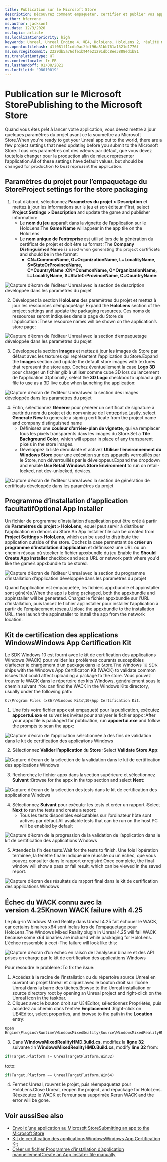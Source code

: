 ```yaml
---
title: Publication sur le Microsoft Store
description: Découvrez comment empaqueter, certifier et publier vos applications de réalité mixte Unreal sur le Microsoft Store.
author: hferrone
ms.author: jacksonf
ms.date: 12/3/2020
ms.topic: article
ms.localizationpriority: high
keywords: Unreal, Unreal Engine 4, UE4, HoloLens, HoloLens 2, réalité mixte, développement, documentation, guides, fonctionnalités, casque de réalité mixte, casque de réalité mixte Windows, casque de réalité virtuelle, publication, distribution, Microsoft Store
ms.openlocfilehash: 41f081f11cdb9ac2fdf96a81bb761a1321d1776f
ms.sourcegitcommit: 2329db5a76dfe1b844e21291dbc8ee3888ed1b81
ms.translationtype: HT
ms.contentlocale: fr-FR
ms.lasthandoff: 01/08/2021
ms.locfileid: "98010019"
---
```

# <a name="publishing-to-the-microsoft-store"></a><span data-ttu-id="9e80e-104">Publication sur le Microsoft Store</span><span class="sxs-lookup"><span data-stu-id="9e80e-104">Publishing to the Microsoft Store</span></span>

<span data-ttu-id="9e80e-105">Quand vous êtes prêt à lancer votre application, vous devez mettre à jour quelques paramètres du projet avant de la soumettre au Microsoft Store.</span><span class="sxs-lookup"><span data-stu-id="9e80e-105">When you're ready to get your Unreal app out to the world, there are a few project settings that need updating before you submit to the Microsoft Store.</span></span> <span data-ttu-id="9e80e-106">Tous ces paramètres ont des valeurs par défaut, que vous devez toutefois changer pour la production afin de mieux représenter l’application.</span><span class="sxs-lookup"><span data-stu-id="9e80e-106">All of these settings have default values, but should be changed for production to best represent the application.</span></span>

## <a name="project-settings-for-the-store-packaging"></a><span data-ttu-id="9e80e-107">Paramètres du projet pour l’empaquetage du Store</span><span class="sxs-lookup"><span data-stu-id="9e80e-107">Project settings for the store packaging</span></span>

1. <span data-ttu-id="9e80e-108">Tout d’abord, sélectionnez **Paramètres du projet > Description** et mettez à jour les informations sur le jeu et son éditeur :</span><span class="sxs-lookup"><span data-stu-id="9e80e-108">First, select **Project Settings > Description** and update the game and publisher information:</span></span> 
    * <span data-ttu-id="9e80e-109">Le **nom du jeu** apparaît dans la vignette de l’application sur le HoloLens.</span><span class="sxs-lookup"><span data-stu-id="9e80e-109">The **Game Name** will appear in the app tile on the HoloLens</span></span>
    * <span data-ttu-id="9e80e-110">Le **nom unique de l’entreprise**  est utilisé lors de la génération du certificat de projet et doit être au format :</span><span class="sxs-lookup"><span data-stu-id="9e80e-110">The **Company Distinguished Name** is used when generating the project certificate and should be in the format:</span></span> 
        * <span data-ttu-id="9e80e-111">**CN=CommonName, O=OrganizationName, L=LocalityName, S=StateOrProvinceName, C=CountryName** :</span><span class="sxs-lookup"><span data-stu-id="9e80e-111">**CN=CommonName, O=OrganizationName, L=LocalityName, S=StateOrProvinceName, C=CountryName**:</span></span>

![Capture d’écran de l’éditeur Unreal avec la section de description développée dans les paramètres du projet](images/unreal-publishing-img-01.png)

2. <span data-ttu-id="9e80e-113">Développez la section **HoloLens** des paramètres du projet et mettez à jour les ressources d’empaquetage.</span><span class="sxs-lookup"><span data-stu-id="9e80e-113">Expand the **HoloLens** section of the project settings and update the packaging resources.</span></span>  <span data-ttu-id="9e80e-114">Ces noms de ressources seront indiquées dans la page du Store de l’application :</span><span class="sxs-lookup"><span data-stu-id="9e80e-114">These resource names will be shown on the application’s store page:</span></span>

![Capture d’écran de l’éditeur Unreal avec la section d’empaquetage développée dans les paramètres du projet](images/unreal-publishing-img-02.png)

3. <span data-ttu-id="9e80e-116">Développez la section **Images** et mettez à jour les images du Store par défaut avec les textures qui représentent l’application du Store.</span><span class="sxs-lookup"><span data-stu-id="9e80e-116">Expand the **Images** section and update the default store images with textures that represent the store app.</span></span>  <span data-ttu-id="9e80e-117">Cochez éventuellement la case **Logo 3D** pour charger un fichier glb à utiliser comme cube 3D lors du lancement de l’application :</span><span class="sxs-lookup"><span data-stu-id="9e80e-117">Optionally, select the **3D Logo** checkbox to upload a glb file to use as a 3D live cube when launching the application:</span></span>

![Capture d’écran de l’éditeur Unreal avec la section des images développée dans les paramètres du projet](images/unreal-publishing-img-03.png)

4. <span data-ttu-id="9e80e-119">Enfin, sélectionnez **Générer** pour générer un certificat de signature à partir du nom du projet et du nom unique de l’entreprise.</span><span class="sxs-lookup"><span data-stu-id="9e80e-119">Lastly, select **Generate New** to generate a signing certificate from the project name and company distinguished name</span></span>  
    * <span data-ttu-id="9e80e-120">Définissez une **couleur d’arrière-plan de vignette**, qui va remplacer tous les pixels transparents dans les images du Store.</span><span class="sxs-lookup"><span data-stu-id="9e80e-120">Set a **Tile Background Color**, which will appear in place of any transparent pixels in the store images.</span></span>
    * <span data-ttu-id="9e80e-121">Développez la liste déroulante et activez **Utiliser l’environnement du Windows Store** pour une exécution sur des appareils verrouillés par le Store, non déverrouillés par le développeur.</span><span class="sxs-lookup"><span data-stu-id="9e80e-121">Expand the dropdown and enable **Use Retail Windows Store Environment** to run on retail-locked, not dev-unlocked, devices.</span></span>

![Capture d’écran de l’éditeur Unreal avec la section de génération de certificats développée dans les paramètres du projet](images/unreal-publishing-img-04.png)

## <a name="optional-app-installer"></a><span data-ttu-id="9e80e-123">Programme d’installation d’application facultatif</span><span class="sxs-lookup"><span data-stu-id="9e80e-123">Optional App Installer</span></span>

<span data-ttu-id="9e80e-124">Un fichier de programme d’installation d’application peut être créé à partir de **Paramètres du projet > HoloLens**, lequel peut servir à distribuer l’application en dehors du Store.</span><span class="sxs-lookup"><span data-stu-id="9e80e-124">An App Installer file can be created from **Project Settings > HoloLens**, which can be used to distribute the application outside of the store.</span></span>  <span data-ttu-id="9e80e-125">Cochez la case permettant de **créer un programme d’installation d’application** et définissez une URL ou un chemin réseau où stocker le fichier appxbundle du jeu.</span><span class="sxs-lookup"><span data-stu-id="9e80e-125">Enable the **Should Create App Installer** checkbox and set a URL or network path where you'd like the game’s appxbundle to be stored.</span></span>  

![Capture d’écran de l’éditeur Unreal avec la section du programme d’installation d’application développée dans les paramètres du projet](images/unreal-publishing-img-05.png)

<span data-ttu-id="9e80e-127">Quand l’application est empaquetée, les fichiers appxbundle et appinstaller sont générés.</span><span class="sxs-lookup"><span data-stu-id="9e80e-127">When the app is being packaged, both the appxbundle and appinstaller will be generated.</span></span>  <span data-ttu-id="9e80e-128">Chargez le fichier appxbundle sur l’URL d’installation, puis lancez le fichier appinstaller pour installer l’application à partir de l’emplacement réseau.</span><span class="sxs-lookup"><span data-stu-id="9e80e-128">Upload the appxbundle to the installation URL, then launch the appinstaller to install the app from the network location.</span></span>

## <a name="windows-app-certification-kit"></a><span data-ttu-id="9e80e-129">Kit de certification des applications Windows</span><span class="sxs-lookup"><span data-stu-id="9e80e-129">Windows App Certification Kit</span></span>

<span data-ttu-id="9e80e-130">Le SDK Windows 10 est fourni avec le kit de certification des applications Windows (WACK) pour valider les problèmes courants susceptibles d’affecter le chargement d’un package dans le Store.</span><span class="sxs-lookup"><span data-stu-id="9e80e-130">The Windows 10 SDK ships with the Windows App Certification Kit (WACK) to validate common issues that could affect uploading a package to the store.</span></span>  <span data-ttu-id="9e80e-131">Vous pouvez trouver le WACK dans le répertoire des kits Windows, généralement sous le chemin suivant :</span><span class="sxs-lookup"><span data-stu-id="9e80e-131">You can find the WACK in the Windows Kits directory, usually under the following path:</span></span> 

```
C:\Program Files (x86)\Windows Kits\10\App Certification Kit.
```

1. <span data-ttu-id="9e80e-132">Une fois votre fichier appx est empaqueté pour la publication, exécutez **appcertui.exe** et suivez les invites pour analyser le fichier appx :</span><span class="sxs-lookup"><span data-stu-id="9e80e-132">After your appx file is packaged for publication, run **appcertui.exe** and follow the prompts to scan the appx:</span></span>

![Capture d’écran de l’application sélectionnée à des fins de validation dans le kit de certification des applications Windows](images/unreal-publishing-img-06.png)

2. <span data-ttu-id="9e80e-134">Sélectionnez **Valider l’application du Store** :</span><span class="sxs-lookup"><span data-stu-id="9e80e-134">Select **Validate Store App**:</span></span>

![Capture d’écran de la sélection de la validation dans le kit de certification des applications Windows](images/unreal-publishing-img-07.png)

3. <span data-ttu-id="9e80e-136">Recherchez le fichier appx dans la section supérieure et sélectionnez **Suivant** :</span><span class="sxs-lookup"><span data-stu-id="9e80e-136">Browse for the appx in the top section and select **Next**:</span></span>

![Capture d’écran de la sélection des tests dans le kit de certification des applications Windows](images/unreal-publishing-img-08.png)

4. <span data-ttu-id="9e80e-138">Sélectionnez **Suivant** pour exécuter les tests et créer un rapport :</span><span class="sxs-lookup"><span data-stu-id="9e80e-138">Select **Next** to run the tests and create a report:</span></span>
    * <span data-ttu-id="9e80e-139">Tous les tests disponibles exécutables sur l’ordinateur hôte sont activés par défaut.</span><span class="sxs-lookup"><span data-stu-id="9e80e-139">All available tests that can be run on the host PC will be enabled by default</span></span>

![Capture d’écran de la progression de la validation de l’application dans le kit de certification des applications Windows](images/unreal-publishing-img-09.png)

5. <span data-ttu-id="9e80e-141">Attendez la fin des tests.</span><span class="sxs-lookup"><span data-stu-id="9e80e-141">Wait for the tests to finish.</span></span> <span data-ttu-id="9e80e-142">Une fois l’opération terminée, la fenêtre finale indique une réussite ou un échec, que vous pouvez consulter dans le rapport enregistré.</span><span class="sxs-lookup"><span data-stu-id="9e80e-142">Once complete, the final window will show a pass or fail result, which can be viewed in the saved report.</span></span>

![Capture d’écran des résultats du rapport final dans le kit de certification des applications Windows](images/unreal-publishing-img-10.png)

## <a name="known-wack-failure-with-425"></a><span data-ttu-id="9e80e-144">Échec du WACK connu avec la version 4.25</span><span class="sxs-lookup"><span data-stu-id="9e80e-144">Known WACK failure with 4.25</span></span>

<span data-ttu-id="9e80e-145">Le plug-in Windows Mixed Reality dans Unreal 4.25 fait échouer le WACK, car certains binaires x64 sont inclus lors de l’empaquetage pour HoloLens.</span><span class="sxs-lookup"><span data-stu-id="9e80e-145">The Windows Mixed Reality plugin in Unreal 4.25 will fail WACK because some x64 binaries are included while packaging for HoloLens.</span></span> <span data-ttu-id="9e80e-146">L’échec ressemble à ceci :</span><span class="sxs-lookup"><span data-stu-id="9e80e-146">The failure will look like this:</span></span>

![Capture d’écran d’un échec en raison de l’analyseur binaire et des API prises en charge par le kit de certification des applications Windows](images/unreal-publishing-img-11.png)

<span data-ttu-id="9e80e-148">Pour résoudre le problème :</span><span class="sxs-lookup"><span data-stu-id="9e80e-148">To fix the issue:</span></span>
1. <span data-ttu-id="9e80e-149">Accédez à la racine de l’installation ou du répertoire source Unreal en ouvrant un projet Unreal et cliquez avec le bouton droit sur l’icône Unreal dans la barre des tâches.</span><span class="sxs-lookup"><span data-stu-id="9e80e-149">Browse to the Unreal installation or source directory root by opening an Unreal project and right-click on the Unreal icon in the taskbar.</span></span>
2. <span data-ttu-id="9e80e-150">Cliquez avec le bouton droit sur UE4Editor, sélectionnez Propriétés, puis accédez au chemin dans l’entrée **Emplacement** :</span><span class="sxs-lookup"><span data-stu-id="9e80e-150">Right-click on UE4Editor, select properties, and browse to the path in the **Location** entry:</span></span>

```
Open Engine\Plugins\Runtime\WindowsMixedReality\Source\WindowsMixedRealityHMD\WindowsMixedRealityHMD.Build.cs.
```

3. <span data-ttu-id="9e80e-151">Dans **WindowsMixedRealityHMD.Build.cs**, modifiez la **ligne 32** suivante :</span><span class="sxs-lookup"><span data-stu-id="9e80e-151">In **WindowsMixedRealityHMD.Build.cs**, modify **line 32** from:</span></span>

```cpp
if(Target.Platform != UnrealTargetPlatform.Win32)
```

<span data-ttu-id="9e80e-152">to:</span><span class="sxs-lookup"><span data-stu-id="9e80e-152">to:</span></span>

```cpp
if(Target.Platform == UnrealTargetPlatform.Win64)

```

4. <span data-ttu-id="9e80e-153">Fermez Unreal, rouvrez le projet, puis réempaquetez pour HoloLens.</span><span class="sxs-lookup"><span data-stu-id="9e80e-153">Close Unreal, reopen the project, and repackage for HoloLens.</span></span>  <span data-ttu-id="9e80e-154">Réexécutez le WACK et l’erreur sera supprimée.</span><span class="sxs-lookup"><span data-stu-id="9e80e-154">Rerun WACK and the error will be gone.</span></span> 

## <a name="see-also"></a><span data-ttu-id="9e80e-155">Voir aussi</span><span class="sxs-lookup"><span data-stu-id="9e80e-155">See also</span></span>

* [<span data-ttu-id="9e80e-156">Envoi d’une application au Microsoft Store</span><span class="sxs-lookup"><span data-stu-id="9e80e-156">Submitting an app to the Microsoft Store</span></span>](../../distribute/submitting-an-app-to-the-microsoft-store.md)
* [<span data-ttu-id="9e80e-157">Kit de certification des applications Windows</span><span class="sxs-lookup"><span data-stu-id="9e80e-157">Windows App Certification Kit</span></span>](https://developer.microsoft.com/windows/downloads/app-certification-kit)
* [<span data-ttu-id="9e80e-158">Créer un fichier Programme d’installation d’application manuellement</span><span class="sxs-lookup"><span data-stu-id="9e80e-158">Create an App Installer file manually</span></span>](https://docs.microsoft.com/windows/msix/app-installer/how-to-create-appinstaller-file)